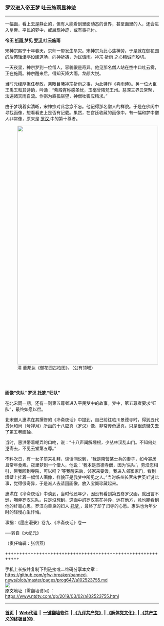 ### 罗汉进入帝王梦 吐云施雨显神迹
------------------------

<div class="post_content">
 <p>
  一幅画，看上去是静止的，但有人能看到里面动态的世界，甚至画里的人，还会进入皇帝、平民的梦中，或展现神迹，或有事托付。
 </p>
 <p>
  <strong>
   帝王
   <a href="https://www.ntdtv.com/gb/祈雨.htm">
    祈雨
   </a>
   梦见
   <a href="https://www.ntdtv.com/gb/罗汉.htm">
    罗汉
   </a>
   吐云施雨
  </strong>
 </p>
 <p>
  宋神宗熙宁十年春天，京师一带发生旱灾。宋神宗为此心焦神劳，于是就在御花园的后苑瑶津亭设建道场，向神祈祷，为民请雨。神宗
  <a href="https://www.ntdtv.com/gb/祈雨.htm">
   祈雨
  </a>
  之心精诚而殷切。
 </p>
 <p>
  一天夜里，神宗梦到一位僧人，容貌很是奇异。他见那名僧人站在空中口吐云雾，正在施雨。神宗醒来后，得知天降大雨，龙颜大悦。
 </p>
 <p>
  当时元绛厚担任参政，亲眼目睹神宗祈雨之事，为此特作《喜雨诗》。另一位大臣王禹玉和其诗韵，吟诵：“紫殿宵称感圣忧，玉毫曾降梵王州。慈深三界云常聚，法遍诸天雨自流。作弼为霖孤宿望，神僧吐雾应精求。”
 </p>
 <p>
  由于梦境着实清晰，宋神宗对此念念不忘。他记得那名僧人的样貌。于是在佛阁中寻找画像，想看看史上是否有记载。果然，在宫廷收藏的画像中，有一幅和梦中僧人非常像，原来是
  <a href="https://www.ntdtv.com/gb/罗汉.htm">
   罗汉
  </a>
  中的第十尊者。
 </p>
 <figure class="wp-caption aligncenter" id="attachment_11059813" style="width: 461px;">
  <a href="http://i.epochtimes.com/assets/uploads/2019/02/getCollectionImage-2.jpg">
   <img alt="" class=" wp-image-11059813" height="780" src="http://i.epochtimes.com/assets/uploads/2019/02/getCollectionImage-2-450x761.jpg" width="461"/>
  </a>
  <br/><figcaption class="wp-caption-text">
   清 董邦达《御花园古柏图》。（公有领域）
  </figcaption><br/>
 </figure><br/>
 <p>
  <strong>
   画像“失队” 罗汉
   <a href="https://www.ntdtv.com/gb/托梦.htm">
    托梦
   </a>
   “归队”
  </strong>
 </p>
 <p>
  在北宋同一期，还有一则第五尊者进入平民梦中的故事。梦中，第五尊者要求“归队”，最终如愿以偿。
 </p>
 <p>
  北宋僧人惠洪在其撰修的《冷斋夜话》中提到，自己前往临川景德寺时，得到五代贯休和尚（号禅月）所画的十八应真（罗汉）像，非常传奇逼真，只是很遗憾失去了第五卷画轴。
 </p>
 <p>
  当时，惠洪带着嘲弄的口吻，说：“十八声闻解埵根，少丛林汉乱山门。不知何处逻斋去，不见云堂第五尊。”
 </p>
 <p>
  不料次日，有一女子前来礼拜，谈话间说到，“我是南营某士兵的妻子，如今寡居且常年食素。夜里梦到一个僧人，他说：‘我本是景德寺僧，因为‘失队’，劳烦您相引，带我回到寺院，可以吗？’等我醒来后，邻家来要饭，我进入邻家家门，看到墙壁上挂着一幅僧人画像，样貌正是我梦中所见之人。”当时临州长官朱世英听说此事，觉得很奇异，于是派人去请回画像，放入宝阁珍藏起来。
 </p>
 <p>
  惠洪在《冷斋夜话》中谈到，当时他还年少，因没有看到第五卷罗汉画，就出言不逊，嘲弄罗汉失队。只是没想到，这画中的罗汉实在神异，远在他方，竟也能看到他的纤毫心思。罗汉向善良的妇人
  <a href="https://www.ntdtv.com/gb/托梦.htm">
   托梦
  </a>
  ，最终了却了归寺的心愿。惠洪也为年少时的轻慢心生忏悔。
 </p>
 <p>
  事据：《墨庄漫录》卷九、《冷斋夜话》卷一
 </p>
 <p>
  ──转自《大纪元》
 </p>
 <p>
  （责任编辑：张信燕）
 </p>
 <div class="single_ad">
 </div>
</div>

+++++++++++++++++++++++++++++++++++++++++++++++++++++++++++<br/><br/>
手机上长按并复制下列链接或二维码分享本文章：<br/>
https://github.com/gfw-breaker/banned-news/blob/master/pages/prog647/a102523755.md <br/>
<a href='https://github.com/gfw-breaker/banned-news/blob/master/pages/prog647/a102523755.md'><img src='https://github.com/gfw-breaker/banned-news/blob/master/pages/prog647/a102523755.md.png'/></a> <br/>
原文地址（需翻墙访问）：https://www.ntdtv.com/gb/2019/03/02/a102523755.html


------------------------
#### [首页](https://github.com/gfw-breaker/banned-news/blob/master/README.md) &nbsp;|&nbsp; [Web代理](https://github.com/labour-camp/helloworld) &nbsp;|&nbsp; [一键翻墙软件](https://github.com/gfw-breaker/nogfw/blob/master/README.md) &nbsp;| [《九评共产党》](https://github.com/gfw-breaker/9ping.md/blob/master/README.md#九评之一评共产党是什么) | [《解体党文化》](https://github.com/gfw-breaker/jtdwh.md/blob/master/README.md) | [《共产主义的终极目的》](https://github.com/gfw-breaker/gczydzjmd.md/blob/master/README.md)

